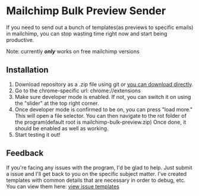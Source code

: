 # Mailchimp Bulk Preview Sender
If you need to send out a bunch of templates(as previews to specific emails) in mailchimp, you can stop wasting time right now and start being productive.

Note: currently ***only*** works on free mailchimp versions

## Installation
1. Download repository as a .zip file using git or [you can download directly](https://github.com/dev-segal/mailchimp-bulk-preview/archive/master.zip).
2. Go to the chrome-specific url: chrome://extensions
3. Make sure developer mode is enabled. If not, you can switch it on using the "slider" at the top right corner. 
4. Once developer mode is confirmed to be on, you can press "load more." This will open a file selector. You can then navigate to the rot folder of the program(default root is mailchimp-bulk-preview.zip) Once done, it should be enabled as well as working. 
5. Start testing it out!

## Feedback
If you're facing any issues with the program, I'd be glad to help. Just submit a issue and I'll get back to you on the specific subject matter. I've created templates with common details that are necessary in order to debug, etc. You can view them here: [view issue templates](https://github.com/dev-segal/mailchimp-bulk-preview/issues/new/choose)



